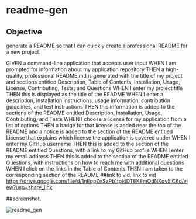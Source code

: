 # readme-gen
## Objective
generate a README so that I can quickly create a professional README for a new project.

GIVEN a command-line application that accepts user input
WHEN I am prompted for information about my application repository
THEN a high-quality, professional README.md is generated with the title of my project and sections entitled Description, Table of Contents, Installation, Usage, License, Contributing, Tests, and Questions
WHEN I enter my project title
THEN this is displayed as the title of the README
WHEN I enter a description, installation instructions, usage information, contribution guidelines, and test instructions
THEN this information is added to the sections of the README entitled Description, Installation, Usage, Contributing, and Tests
WHEN I choose a license for my application from a list of options
THEN a badge for that license is added near the top of the README and a notice is added to the section of the README entitled License that explains which license the application is covered under
WHEN I enter my GitHub username
THEN this is added to the section of the README entitled Questions, with a link to my GitHub profile
WHEN I enter my email address
THEN this is added to the section of the README entitled Questions, with instructions on how to reach me with additional questions
WHEN I click on the links in the Table of Contents
THEN I am taken to the corresponding section of the README
##link to vid.
link to vid https://drive.google.com/file/d/1nEppZnSzPb1tpi4DTEKEmOdNXdv5lC6d/view?usp=share_link

##screenshot.

![readme_gen](https://github.com/Moe1401/readme-gen/assets/9557446/36ef629b-7bec-4f6b-b441-a4f58e2312c9)
